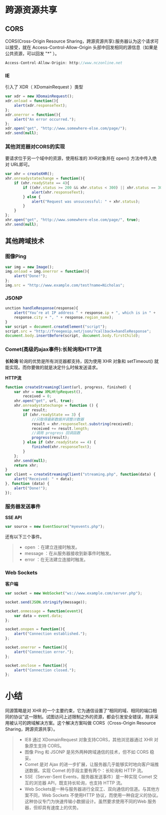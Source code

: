 # 跨源资源共享

## CORS
CORS(Cross-Origin Resource Sharing，跨源资源共享):服务器认为这个请求可以接受，就在 Access-Control-Allow-Origin 头部中回发相同的源信息（如果是公共资源，可以回发 "*" ）。

```javascript
Access-Control-Allow-Origin: http://www.nczonline.net
```

### IE

引入了 XDR（ XDomainRequest ）类型

```javascript
var xdr = new XDomainRequest();
xdr.onload = function(){
    alert(xdr.responseText);
};
xdr.onerror = function(){
    alert("An error occurred.");
};
xdr.open("get", "http://www.somewhere-else.com/page/");
xdr.send(null);
```

### 其他浏览器对CORS的实现

要请求位于另一个域中的资源，使用标准的 XHR对象并在 open() 方法中传入绝对 URL即可。

```javascript
var xhr = createXHR();
xhr.onreadystatechange = function(){
    if (xhr.readyState == 4){
        if ((xhr.status >= 200 && xhr.status < 300) || xhr.status == 304){
            alert(xhr.responseText);
        } else {
            alert("Request was unsuccessful: " + xhr.status);
        }
    }
};
xhr.open("get", "http://www.somewhere-else.com/page/", true);
xhr.send(null);
```

## 其他跨域技术

### 图像Ping

```javascript
var img = new Image();
img.onload = img.onerror = function(){
    alert("Done!");
};
img.src = "http://www.example.com/test?name=Nicholas";
```

### JSONP

```javascript
unction handleResponse(response){
    alert("You’re at IP address " + response.ip + ", which is in " +
    response.city + ", " + response.region_name);
}
var script = document.createElement("script");
script.src = "http://freegeoip.net/json/?callback=handleResponse";
document.body.insertBefore(script, document.body.firstChild);
```

### Comet(高级的ajax事件):长轮询和HTTP流

**长轮询**
轮询的优势是所有浏览器都支持，因为使用 XHR 对象和 setTimeout() 就能实现。而你要做的就是决定什么时候发送请求。

**HTTP流**
```javascript
function createStreamingClient(url, progress, finished) {
    var xhr = new XMLHttpRequest(),
        received = 0;
    xhr.open("get", url, true);
    xhr.onreadystatechange = function () {
        var result;
        if (xhr.readyState == 3) {
            //只取得最新数据并调整计数器
            result = xhr.responseText.substring(received);
            received += result.length;
            //调用 progress 回调函数
            progress(result);
        } else if (xhr.readyState == 4) {
            finished(xhr.responseText);
        }
    };
    xhr.send(null);
    return xhr;
}
var client = createStreamingClient("streaming.php", function(data) {
    alert("Received: " + data);
}, function (data) {
    alert("Done!");
});
```

### 服务器发送事件

**SSE API**

```javascript
var source = new EventSource("myevents.php");
```
还有以下三个事件。
> * open ：在建立连接时触发。
> * message ：在从服务器接收到新事件时触发。
> * error ：在无法建立连接时触发。

### Web Sockets

**客户端**

```javascript
var socket = new WebSocket("ws://www.example.com/server.php");

socket.send(JSON.stringify(message));

socket.onmessage = function(event){
    var data = event.data;
};

socket.onopen = function(){
    alert("Connection established.");
};

socket.onerror = function(){
    alert("Connection error.");
};

socket.onclose = function(){
    alert("Connection closed.");
};
```

# 小结
同源策略是对 XHR 的一个主要约束，它为通信设置了“相同的域、相同的端口相同的协议”这一限制。试图访问上述限制之外的资源，都会引发安全错误，除非采用被认可的跨域解决方案。这个解决方案叫做 CORS（Cross-Origin Resource Sharing，跨源资源共享）。

> * IE8 通过 XDomainRequest 对象支持CORS，其他浏览器通过 XHR 对象原生支持 CORS。
> * 图像 Ping 和 JSONP 是另外两种跨域通信的技术，但不如 CORS 稳妥。
> * Comet 是对 Ajax 的进一步扩展，让服务器几乎能够实时地向客户端推送数据。实现 Comet 的手段主要有两个：长轮询和 HTTP 流。
> * SSE（Server-Sent Events，服务器发送事件）是一种实现 Comet 交互的浏览器 API，既支持长轮询，也支持
HTTP 流。
> * Web Sockets是一种与服务器进行全双工、双向通信的信道。与其他方案不同，Web Sockets 不使用HTTP 协议，而使用一种自定义的协议。这种协议专门为快速传输小数据设计。虽然要求使用不同的Web 服务器，但却具有速度上的优势。



